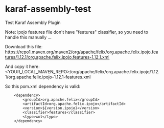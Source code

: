 # karaf-assembly-test
Test Karaf Assembly Plugin

Note: ipojo features file don't have "features" classifier, so you need to handle this manually ...

Download this file:
https://repo1.maven.org/maven2/org/apache/felix/org.apache.felix.ipojo.features/1.12.1/org.apache.felix.ipojo.features-1.12.1.xml

And copy it here:
<YOUR_LOCAL_MAVEN_REPO>/org/apache/felix/org.apache.felix.ipojo/1.12.1/org.apache.felix.ipojo-1.12.1-features.xml

So this pom.xml dependency is valid:

        <dependency>
            <groupId>org.apache.felix</groupId>
            <artifactId>org.apache.felix.ipojo</artifactId>
            <version>${version.ipojo}</version>
            <classifier>features</classifier>
            <type>xml</type>
        </dependency>

